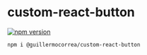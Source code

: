 # custom-react-button

[![npm version](https://img.shields.io/npm/v/@guillermocorrea/custom-react-button)](https://www.npmjs.com/package/@guillermocorrea/custom-react-button)

`npm i @guillermocorrea/custom-react-button`
